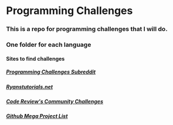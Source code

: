 # Programming Challenges
### This is a repo for programming challenges that I will do. 
### One folder for each language
#### Sites to find challenges
##### [Programming Challenges Subreddit](https://www.reddit.com/r/programmingchallenges/)
##### [Ryanstutorials.net](https://ryanstutorials.net/programming-challenges/)
##### [Code Review's Community Challenges](https://codereview.meta.stackexchange.com/questions/tagged/community-challenge)
##### [Github Mega Project List](https://github.com/karan/Projects)
